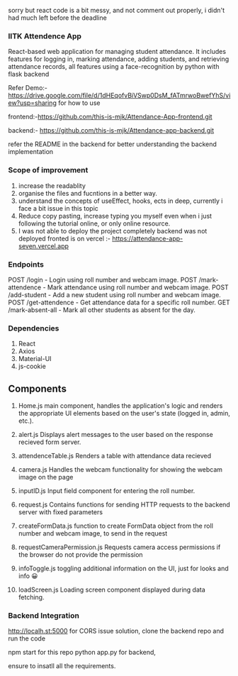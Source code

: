sorry but react code is a bit messy, and not comment out properly, i didn't had much left before the deadline

### IITK Attendence App

React-based web application for managing student attendance. It includes features for logging in, marking attendance, adding students, and retrieving attendance records, all features using a face-recognition by python with flask backend

Refer Demo:- https://drive.google.com/file/d/1dHEqofvBiVSwp0DsM_fATmrwoBwefYhS/view?usp=sharing for how to use

frontend:-https://github.com/this-is-mjk/Attendance-App-frontend.git

backend:- https://github.com/this-is-mjk/Attendance-app-backend.git

refer the README in the backend for better understanding the backend implementation

### Scope of improvement

1. increase the readablity
2. organise the files and fucntions in a better way.
3. understand the concepts of useEffect, hooks, ects in deep, currently i face a bit issue in this topic
4. Reduce copy pasting, increase typing you myself even when i just following the tutorial online, or only online resource.
5. I was not able to deploy the project completely 
   backend was not deployed
   fronted is on vercel :- https://attendance-app-seven.vercel.app


### Endpoints

POST /login - Login using roll number and webcam image.
POST /mark-attendence - Mark attendance using roll number and webcam image.
POST /add-student - Add a new student using roll number and webcam image.
POST /get-attendence - Get attendance data for a specific roll number.
GET /mark-absent-all - Mark all other students as absent for the day.

### Dependencies

1. React
2. Axios
3. Material-UI
4. js-cookie <!--  not as such as the JWT token is not working properly -->

## Components

1. Home.js
   main component, handles the application's logic and renders the appropriate UI elements based on the user's state (logged in, admin, etc.).

2. alert.js
   Displays alert messages to the user based on the response recieved form server.

3. attendenceTable.js
   Renders a table with attendance data recieved

4. camera.js
   Handles the webcam functionality for showing the webcam image on the page

5. inputID.js
   Input field component for entering the roll number.

6. request.js
   Contains functions for sending HTTP requests to the backend server with fixed parameters

7. createFormData.js
   function to create FormData object from the roll number and webcam image, to send in the request

8. requestCameraPermission.js
   Requests camera access permissions if the browser do not provide the permission

9. infoToggle.js
   toggling additional information on the UI, just for looks and info 😀

10. loadScreen.js
    Loading screen component displayed during data fetching.

### Backend Integration

http://localh.st:5000 for CORS issue solution, clone the backend repo and run the code

npm start for this repo
python app.py for backend,

ensure to insatll all the requirements.
